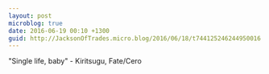 ```yaml
---
layout: post
microblog: true
date: 2016-06-19 00:10 +1300
guid: http://JacksonOfTrades.micro.blog/2016/06/18/t744125246244950016.html
---
```

"Single life, baby" - Kiritsugu, Fate/Cero
